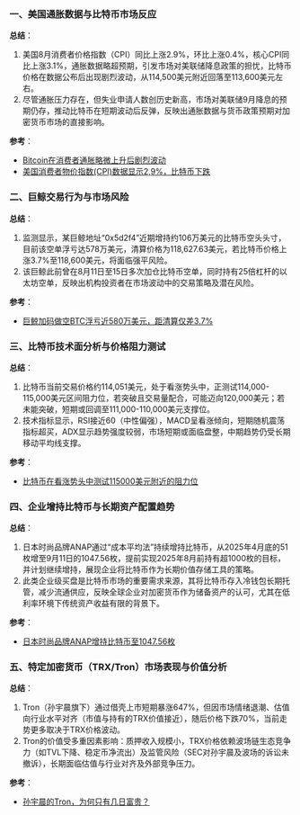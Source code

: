 ### 一、美国通胀数据与比特币市场反应  
**总结**：  
1. 美国8月消费者价格指数（CPI）同比上涨2.9%，环比上涨0.4%，核心CPI同比上涨3.1%，通胀数据略超预期，引发市场对美联储降息政策的担忧，比特币价格在数据公布后出现剧烈波动，从114,500美元附近回落至113,600美元左右。  
2. 尽管通胀压力存在，但失业申请人数创历史新高，市场对美联储9月降息的预期仍存，推动比特币在短期波动后反弹，反映出通胀数据与货币政策预期对加密货币市场的直接影响。  

**参考**：  
- [Bitcoin在消费者通胀略微上升后剧烈波动](https://news.bitcoin.com/zh/bitcoin-zai-xiaofeizhe-tongzhang-luewei-shangsheng-hou-julie-bodong/)  
- [美国消费者物价指数(CPI)数据显示2,9%，比特币下跌](https://portalcripto.com.br/zh-CN/bitcoin-cai-apos-dados-do-ipc-dos-eua-com-inflacao-de-29-em-agosto/)  


### 二、巨鲸交易行为与市场风险  
**总结**：  
1. 监测显示，某巨鲸地址“0x5d2f4”近期增持约106万美元的比特币空头头寸，目前该空单浮亏达578万美元，清算价格为118,627.63美元，若比特币价格上涨3.7%至118,600美元，将面临强平风险。  
2. 该巨鲸此前曾在8月11日至15日多次加仓比特币空单，同时持有25倍杠杆的以太坊空单，反映出机构投资者在市场波动中的交易策略及潜在风险。  

**参考**：  
- [巨鲸加码做空BTC浮亏近580万美元，距清算仅差3.7%](https://m.marsbit.co/flash/20250911124901608587.html)  


### 三、比特币技术面分析与价格阻力测试  
**总结**：  
1. 比特币当前交易价格约114,051美元，处于看涨势头中，正测试114,000-115,000美元区间阻力位，若突破且交易量配合，可能迈向120,000美元；若未能突破，短期或回调至111,000-110,000美元支撑位。  
2. 技术指标显示，RSI接近60（中性偏强），MACD呈看涨倾向，短期随机震荡指标超买，ADX显示趋势强度较弱，市场短期或面临盘整，中期趋势仍受长期移动平均线支撑。  

**参考**：  
- [比特币在看涨势头中测试115000美元附近的阻力位](https://financefeeds.com/zh-CN/%E6%AF%94%E7%89%B9%E5%B8%81%E5%9C%A8%E7%9C%8B%E6%B6%A8%E5%8A%BF%E5%A4%B4%E4%B8%AD%E6%B5%8E%E6%8C%81%E7%BB%AD%E4%BF%9D%E6%8C%81%E4%B8%8A%E6%B6%A8%E5%8A%9B/)  


### 四、企业增持比特币与长期资产配置趋势  
**总结**：  
1. 日本时尚品牌ANAP通过“成本平均法”持续增持比特币，从2025年4月底的51枚增至9月11日的1047.56枚，提前实现2025年8月前持有超1000枚的目标，并计划继续增持，展现企业将比特币作为长期价值存储工具的策略。  
2. 此类企业级买盘是比特币市场的重要需求来源，其将比特币存入冷钱包长期托管，减少流通供应，反映全球企业对加密货币作为储备资产的认可，尤其在低利率环境下传统资产收益有限的背景下。  

**参考**：  
- [日本时尚品牌ANAP增持比特币至1047.56枚](https://www.theblockbeats.info/flash/311836)  


### 五、特定加密货币（TRX/Tron）市场表现与价值分析  
**总结**：  
1. Tron（孙宇晨旗下）通过借壳上市短期暴涨647%，但因市场情绪退潮、估值向行业水平对齐（市值与持有的TRX价值接近），随后价格下跌70%，当前走势更多取决于TRX价格波动。  
2. Tron的价值受多重因素影响：质押收入规模小，TRX价格依赖波场链生态竞争力（如TVL下降、稳定币净流出）及监管风险（SEC对孙宇晨及波场的诉讼未撤诉），长期面临估值与行业对齐及外部竞争压力。  

**参考**：  
- [孙宇晨的Tron，为何只有几日富贵？](https://news.futunn.com/en/post/61980677)